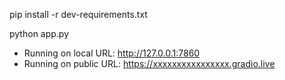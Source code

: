 pip install -r dev-requirements.txt

python app.py

* Running on local URL:  http://127.0.0.1:7860
* Running on public URL: https://xxxxxxxxxxxxxxxx.gradio.live 




